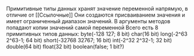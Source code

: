 Примитивные типы данных хранят значение переменной напрямую, в отличие от [[Ссылочные]]
Они создаются присваиванием значения и имеет ограниченный диапазон значений. 
	В аргументы методов попадают копии значений самой переменной
	Всего есть 8 примитивных типов данных:
byte(-128 127; 8 bit)
char(16 bit)
long(-2^63 2^63-1; 64 bit)
short(-32768 32767; 16 bit)
int(-2^32 2^32-1; 32 bit)
double(64 bit)
float(32 bit)
boolean(false; 1 bit?)
